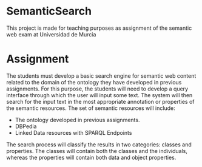 # SemanticSearch #

This project is made for teaching purposes as assignment of the semantic web exam at Universidad de Murcia

# Assignment # 

The students must develop a basic search engine for semantic web content related to the domain of the ontology they have developed in previous assignments. For this purpose, the students will need to develop a query interface through which the user will input some text. The system will then search for the input text in the most appropriate annotation or properties of the semantic resources. The set of semantic resources will include:

* The ontology developed in previous assignments.
* DBPedia
* Linked Data resources with SPARQL Endpoints

The search process will classify the results in two categories: classes and properties. The classes will contain both the classes and the individuals, whereas the properties will contain both data and object properties.